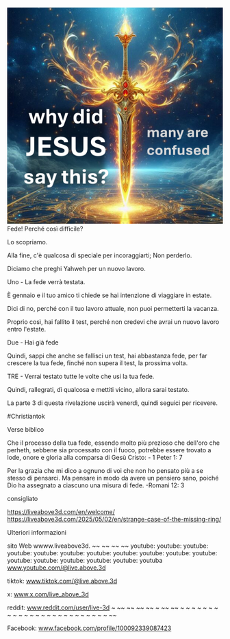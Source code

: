 ![Video cover image](../cover.jpg)
Fede! Perché così difficile?

Lo scopriamo.

Alla fine, c'è qualcosa di speciale per incoraggiarti; Non perderlo.

Diciamo che preghi Yahweh per un nuovo lavoro.

Uno - La fede verrà testata.

È gennaio e il tuo amico ti chiede se hai intenzione di viaggiare in estate.

Dici di no, perché con il tuo lavoro attuale, non puoi permetterti la vacanza.

Proprio così, hai fallito il test, perché non credevi che avrai un nuovo lavoro entro l'estate.

Due - Hai già fede

Quindi, sappi che anche se fallisci un test, hai abbastanza fede, per far crescere la tua fede, finché non supera il test, la prossima volta.

TRE - Verrai testato tutte le volte che usi la tua fede.

Quindi, rallegrati, dì qualcosa e mettiti vicino, allora sarai testato.

La parte 3 di questa rivelazione uscirà venerdì, quindi seguici per ricevere.


#Christiantok


Verse biblico

Che il processo della tua fede, essendo molto più prezioso che dell'oro che perheth, sebbene sia processato con il fuoco, potrebbe essere trovato a lode, onore e gloria alla comparsa di Gesù Cristo: - 1 Peter 1: 7

Per la grazia che mi dico a ognuno di voi che non ho pensato più a se stesso di pensarci. Ma pensare in modo da avere un pensiero sano, poiché Dio ha assegnato a ciascuno una misura di fede. -Romani 12: 3


consigliato

https://liveabove3d.com/en/welcome/
https://liveabove3d.com/2025/05/02/en/strange-case-of-the-missing-ring/


Ulteriori informazioni

sito Web wwww.liveabove3d. ~~ ~~ ~~ ~~ youtube: youtube: youtube: youtube: youtube: youtube: youtube: youtube: youtube: youtube: youtube: youtube: youtube: youtube: youtube: youtube: youtuba www.youtube.com/@live.above.3d

tiktok: www.tiktok.com/@live.above.3d

x: www.x.com/live_above_3d

reddit: www.reddit.com/user/live-3d ~ ~~ ~~ ~~ ~~ ~ ~~ ~~ ~ ~ ~ ~ ~ ~ ~ ~ ~ ~ ~ ~ ~ ~ ~ ~ ~ ~ ~ ~ ~ ~ ~ ~ ~ ~~

Facebook: www.facebook.com/profile/100092339087423

